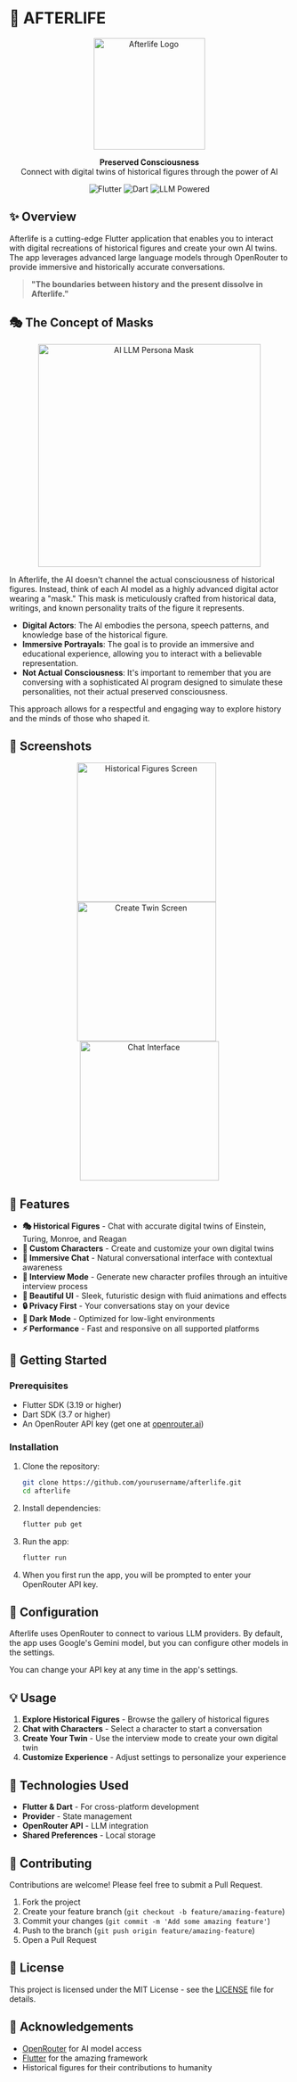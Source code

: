 # 🔮 AFTERLIFE

<p align="center">
  <img src="assets/images/afterlife_icon.png" alt="Afterlife Logo" width="200"/>
</p>

<p align="center">
  <b>Preserved Consciousness</b><br>
  Connect with digital twins of historical figures through the power of AI
</p>

<p align="center">
  <img src="https://img.shields.io/badge/Flutter-3.19+-02569B?style=for-the-badge&logo=flutter&logoColor=white" alt="Flutter"/>
  <img src="https://img.shields.io/badge/Dart-3.7+-0175C2?style=for-the-badge&logo=dart&logoColor=white" alt="Dart"/>
  <img src="https://img.shields.io/badge/LLM-Powered-8A2BE2?style=for-the-badge" alt="LLM Powered"/>
</p>

## ✨ Overview

Afterlife is a cutting-edge Flutter application that enables you to interact with digital recreations of historical figures and create your own AI twins. The app leverages advanced large language models through OpenRouter to provide immersive and historically accurate conversations.

> **"The boundaries between history and the present dissolve in Afterlife."**

## 🎭 The Concept of Masks

<p align="center">
  <img src="mask.gif" alt="AI LLM Persona Mask" width="400"/>
</p>

In Afterlife, the AI doesn't channel the actual consciousness of historical figures. Instead, think of each AI model as a highly advanced digital actor wearing a "mask." This mask is meticulously crafted from historical data, writings, and known personality traits of the figure it represents.

- **Digital Actors**: The AI embodies the persona, speech patterns, and knowledge base of the historical figure.
- **Immersive Portrayals**: The goal is to provide an immersive and educational experience, allowing you to interact with a believable representation.
- **Not Actual Consciousness**: It's important to remember that you are conversing with a sophisticated AI program designed to simulate these personalities, not their actual preserved consciousness.

This approach allows for a respectful and engaging way to explore history and the minds of those who shaped it.

## 📱 Screenshots

<p align="center">
  <img src="screen1.jpg" alt="Historical Figures Screen" width="250" style="margin-right: 10px"/>
  <img src="screen2.jpg" alt="Create Twin Screen" width="250" style="margin-right: 10px"/>
  <img src="screen3.jpg" alt="Chat Interface" width="250"/>
</p>

## 🌟 Features

- **🎭 Historical Figures** - Chat with accurate digital twins of Einstein, Turing, Monroe, and Reagan
- **🧠 Custom Characters** - Create and customize your own digital twins
- **💬 Immersive Chat** - Natural conversational interface with contextual awareness
- **🔮 Interview Mode** - Generate new character profiles through an intuitive interview process
- **🎨 Beautiful UI** - Sleek, futuristic design with fluid animations and effects
- **🔒 Privacy First** - Your conversations stay on your device
- **🌙 Dark Mode** - Optimized for low-light environments
- **⚡ Performance** - Fast and responsive on all supported platforms

## 🚀 Getting Started

### Prerequisites

- Flutter SDK (3.19 or higher)
- Dart SDK (3.7 or higher)
- An OpenRouter API key (get one at [openrouter.ai](https://openrouter.ai))

### Installation

1. Clone the repository:
   ```bash
   git clone https://github.com/yourusername/afterlife.git
   cd afterlife
   ```

2. Install dependencies:
   ```bash
   flutter pub get
   ```

3. Run the app:
   ```bash
   flutter run
   ```
4. When you first run the app, you will be prompted to enter your OpenRouter API key.

## 🔧 Configuration

Afterlife uses OpenRouter to connect to various LLM providers. By default, the app uses Google's Gemini model, but you can configure other models in the settings.

You can change your API key at any time in the app's settings.

## 💡 Usage

1. **Explore Historical Figures** - Browse the gallery of historical figures
2. **Chat with Characters** - Select a character to start a conversation
3. **Create Your Twin** - Use the interview mode to create your own digital twin
4. **Customize Experience** - Adjust settings to personalize your experience

## 🧪 Technologies Used

- **Flutter & Dart** - For cross-platform development
- **Provider** - State management
- **OpenRouter API** - LLM integration
- **Shared Preferences** - Local storage

## 🤝 Contributing

Contributions are welcome! Please feel free to submit a Pull Request.

1. Fork the project
2. Create your feature branch (`git checkout -b feature/amazing-feature`)
3. Commit your changes (`git commit -m 'Add some amazing feature'`)
4. Push to the branch (`git push origin feature/amazing-feature`)
5. Open a Pull Request

## 📄 License

This project is licensed under the MIT License - see the [LICENSE](LICENSE) file for details.

## 🙏 Acknowledgements

- [OpenRouter](https://openrouter.ai) for AI model access
- [Flutter](https://flutter.dev) for the amazing framework
- Historical figures for their contributions to humanity 